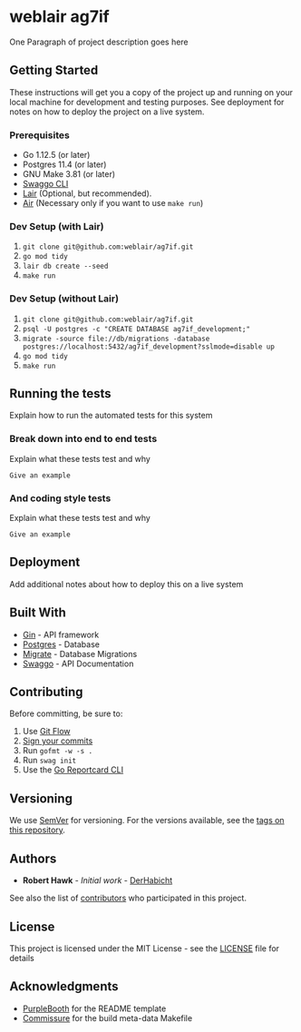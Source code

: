 # weblair ag7if

One Paragraph of project description goes here

## Getting Started

These instructions will get you a copy of the project up and running on your local machine for development and testing 
purposes. See deployment for notes on how to deploy the project on a live system.

### Prerequisites
  - Go 1.12.5 (or later)
  - Postgres 11.4 (or later)
  - GNU Make 3.81 (or later)
  - [Swaggo CLI](https://github.com/swaggo/swag)
  - [Lair](https://github.com/weblair/lair.git) (Optional, but recommended).
  - [Air](https://github.com/cosmtrek/air) (Necessary only if you want to use `make run`)

### Dev Setup (with Lair)
  1. `git clone git@github.com:weblair/ag7if.git`
  2. `go mod tidy`
  3. `lair db create --seed`
  4. `make run`

### Dev Setup (without Lair)
  1. `git clone git@github.com:weblair/ag7if.git`
  2. `psql -U postgres -c "CREATE DATABASE ag7if_development;"`
  3. `migrate -source file://db/migrations -database postgres://localhost:5432/ag7if_development?sslmode=disable up`
  4. `go mod tidy`
  5. `make run`

## Running the tests

Explain how to run the automated tests for this system

### Break down into end to end tests

Explain what these tests test and why

```
Give an example
```

### And coding style tests

Explain what these tests test and why

```
Give an example
```

## Deployment

Add additional notes about how to deploy this on a live system

## Built With
* [Gin](https://gin-gonic.com) - API framework
* [Postgres](https://postgresql.org) - Database
* [Migrate](https://github.com/golang-migrate/migrate) - Database Migrations
* [Swaggo](https://github.com/swaggo/swag) - API Documentation

## Contributing
Before committing, be sure to:
1. Use [Git Flow](https://www.atlassian.com/git/tutorials/comparing-workflows/gitflow-workflow)
2. [Sign your commits](https://git-scm.com/book/ms/v2/Git-Tools-Signing-Your-Work)
3. Run `gofmt -w -s .`
4. Run `swag init`
5. Use the [Go Reportcard CLI](https://github.com/gojp/goreportcard)

## Versioning

We use [SemVer](http://semver.org/) for versioning. For the versions available, see the 
[tags on this repository](https://github.com/your/project/tags). 

## Authors

* **Robert Hawk** - *Initial work* - [DerHabicht](https://github.com/DerHabicht)

See also the list of [contributors](https://github.com/weblair/ag7if/contributors) who participated in this project.

## License

This project is licensed under the MIT License - see the [LICENSE](LICENSE) file for details

## Acknowledgments

* [PurpleBooth](https://github.com/PurpleBooth) for the README template
* [Commissure](https://github.com/commissure) for the build meta-data Makefile
